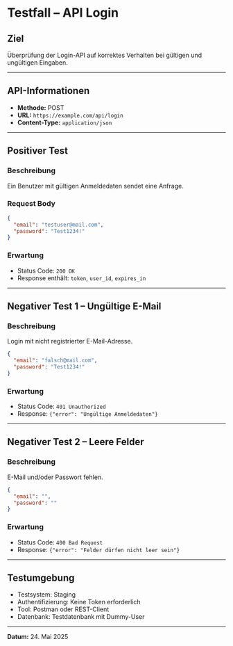 
# Testfall – API Login

## Ziel  
Überprüfung der Login-API auf korrektes Verhalten bei gültigen und ungültigen Eingaben.

---

## API-Informationen

- **Methode:** POST  
- **URL:** `https://example.com/api/login`  
- **Content-Type:** `application/json`

---

## Positiver Test

### Beschreibung  
Ein Benutzer mit gültigen Anmeldedaten sendet eine Anfrage.

### Request Body

```json
{
  "email": "testuser@mail.com",
  "password": "Test1234!"
}
```

### Erwartung

- Status Code: `200 OK`
- Response enthält: `token`, `user_id`, `expires_in`

---

## Negativer Test 1 – Ungültige E-Mail

### Beschreibung  
Login mit nicht registrierter E-Mail-Adresse.

```json
{
  "email": "falsch@mail.com",
  "password": "Test1234!"
}
```

### Erwartung

- Status Code: `401 Unauthorized`
- Response: `{"error": "Ungültige Anmeldedaten"}`

---

## Negativer Test 2 – Leere Felder

### Beschreibung  
E-Mail und/oder Passwort fehlen.

```json
{
  "email": "",
  "password": ""
}
```

### Erwartung

- Status Code: `400 Bad Request`
- Response: `{"error": "Felder dürfen nicht leer sein"}`

---

## Testumgebung

- Testsystem: Staging
- Authentifizierung: Keine Token erforderlich
- Tool: Postman oder REST-Client
- Datenbank: Testdatenbank mit Dummy-User

---

**Datum:** 24. Mai 2025
